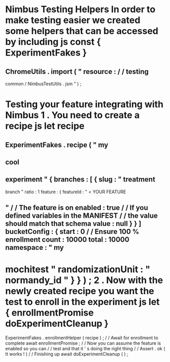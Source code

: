 #
Nimbus
Testing
Helpers
In
order
to
make
testing
easier
we
created
some
helpers
that
can
be
accessed
by
including
js
const
{
ExperimentFakes
}
=
ChromeUtils
.
import
(
"
resource
:
/
/
testing
-
common
/
NimbusTestUtils
.
jsm
"
)
;
#
#
Testing
your
feature
integrating
with
Nimbus
1
.
You
need
to
create
a
recipe
js
let
recipe
=
ExperimentFakes
.
recipe
(
"
my
-
cool
-
experiment
"
{
branches
:
[
{
slug
:
"
treatment
-
branch
"
ratio
:
1
feature
:
{
featureId
:
"
<
YOUR
FEATURE
>
"
/
/
The
feature
is
on
enabled
:
true
/
/
If
you
defined
variables
in
the
MANIFEST
/
/
the
value
should
match
that
schema
value
:
null
}
}
]
bucketConfig
:
{
start
:
0
/
/
Ensure
100
%
enrollment
count
:
10000
total
:
10000
namespace
:
"
my
-
mochitest
"
randomizationUnit
:
"
normandy_id
"
}
}
)
;
2
.
Now
with
the
newly
created
recipe
you
want
the
test
to
enroll
in
the
experiment
js
let
{
enrollmentPromise
doExperimentCleanup
}
=
ExperimentFakes
.
enrollmentHelper
(
recipe
)
;
/
/
Await
for
enrollment
to
complete
await
enrollmentPromise
;
/
/
Now
you
can
assume
the
feature
is
enabled
so
you
can
/
/
test
and
that
it
'
s
doing
the
right
thing
/
/
Assert
.
ok
(
It
works
!
)
/
/
Finishing
up
await
doExperimentCleanup
(
)
;
